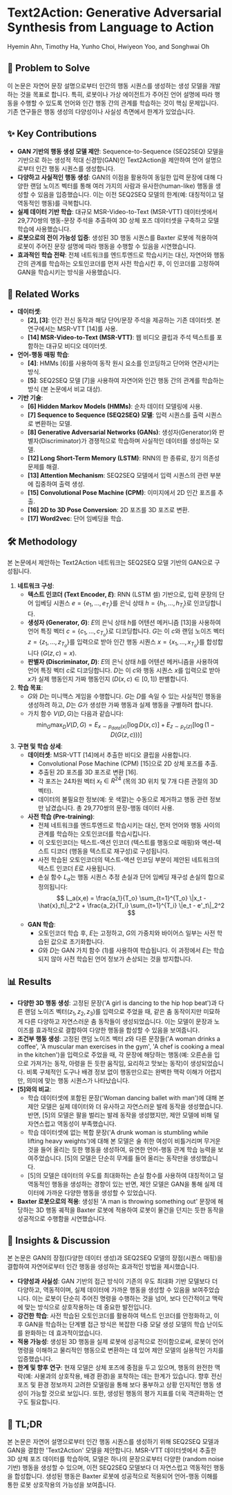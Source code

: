 # Text2Action: Generative Adversarial Synthesis from Language to Action

Hyemin Ahn, Timothy Ha, Yunho Choi, Hwiyeon Yoo, and Songhwai Oh

## 🧩 Problem to Solve

이 논문은 자연어 문장 설명으로부터 인간의 행동 시퀀스를 생성하는 생성 모델을 개발하는 것을 목표로 합니다. 특히, 로봇이나 가상 에이전트가 주어진 언어 설명에 따라 행동을 수행할 수 있도록 언어와 인간 행동 간의 관계를 학습하는 것이 핵심 문제입니다. 기존 연구들은 행동 생성의 다양성이나 사실성 측면에서 한계가 있었습니다.

## ✨ Key Contributions

- **GAN 기반의 행동 생성 모델 제안**: Sequence-to-Sequence (SEQ2SEQ) 모델을 기반으로 하는 생성적 적대 신경망(GAN)인 Text2Action을 제안하여 언어 설명으로부터 인간 행동 시퀀스를 생성합니다.
- **다양하고 사실적인 행동 생성**: GAN의 이점을 활용하여 동일한 입력 문장에 대해 다양한 랜덤 노이즈 벡터를 통해 여러 가지의 사람과 유사한(human-like) 행동을 생성할 수 있음을 입증했습니다. 이는 이전 SEQ2SEQ 모델의 한계(예: 대칭적이고 덜 역동적인 행동)를 극복합니다.
- **실제 데이터 기반 학습**: 대규모 MSR-Video-to-Text (MSR-VTT) 데이터셋에서 29,770쌍의 행동-문장 주석을 추출하여 3D 상체 포즈 데이터셋을 구축하고 모델 학습에 사용했습니다.
- **로봇으로의 전이 가능성 입증**: 생성된 3D 행동 시퀀스를 Baxter 로봇에 적용하여 로봇이 주어진 문장 설명에 따라 행동을 수행할 수 있음을 시연했습니다.
- **효과적인 학습 전략**: 전체 네트워크를 엔드투엔드로 학습시키는 대신, 자연어와 행동 간의 관계를 학습하는 오토인코더를 먼저 사전 학습시킨 후, 이 인코더를 고정하여 GAN을 학습시키는 방식을 사용했습니다.

## 📎 Related Works

- **데이터셋**:
  - **[2], [3]**: 인간 전신 동작과 해당 단어/문장 주석을 제공하는 기존 데이터셋. 본 연구에서는 MSR-VTT [14]를 사용.
  - **[14] MSR-Video-to-Text (MSR-VTT)**: 웹 비디오 클립과 주석 텍스트를 포함하는 대규모 비디오 데이터셋.
- **언어-행동 매핑 학습**:
  - **[4]**: HMMs [6]를 사용하여 동작 원시 요소를 인코딩하고 단어와 연관시키는 방식.
  - **[5]**: SEQ2SEQ 모델 [7]을 사용하여 자연어와 인간 행동 간의 관계를 학습하는 방식 (본 논문에서 비교 대상).
- **기반 기술**:
  - **[6] Hidden Markov Models (HMMs)**: 순차 데이터 모델링에 사용.
  - **[7] Sequence to Sequence (SEQ2SEQ) 모델**: 입력 시퀀스를 출력 시퀀스로 변환하는 모델.
  - **[8] Generative Adversarial Networks (GANs)**: 생성자(Generator)와 판별자(Discriminator)가 경쟁적으로 학습하며 사실적인 데이터를 생성하는 모델.
  - **[12] Long Short-Term Memory (LSTM)**: RNN의 한 종류로, 장기 의존성 문제를 해결.
  - **[13] Attention Mechanism**: SEQ2SEQ 모델에서 입력 시퀀스의 관련 부분에 집중하여 출력 생성.
  - **[15] Convolutional Pose Machine (CPM)**: 이미지에서 2D 인간 포즈를 추출.
  - **[16] 2D to 3D Pose Conversion**: 2D 포즈를 3D 포즈로 변환.
  - **[17] Word2vec**: 단어 임베딩을 학습.

## 🛠️ Methodology

본 논문에서 제안하는 Text2Action 네트워크는 SEQ2SEQ 모델 기반의 GAN으로 구성됩니다.

1. **네트워크 구성**:
   - **텍스트 인코더 (Text Encoder, $E$)**: RNN (LSTM 셀) 기반으로, 입력 문장의 단어 임베딩 시퀀스 $e = \{e_1, \dots, e_{T_i}\}$를 은닉 상태 $h = \{h_1, \dots, h_{T_i}\}$로 인코딩합니다.
   - **생성자 (Generator, $G$)**: $E$의 은닉 상태 $h$를 어텐션 메커니즘 [13]을 사용하여 언어 특징 벡터 $c = \{c_1, \dots, c_{T_o}\}$로 디코딩합니다. $G$는 이 $c$와 랜덤 노이즈 벡터 $z = \{z_1, \dots, z_{T_o}\}$를 입력으로 받아 인간 행동 시퀀스 $x = \{x_1, \dots, x_{T_o}\}$를 합성합니다 ($G(z,c) = x$).
   - **판별자 (Discriminator, $D$)**: $E$의 은닉 상태 $h$를 어텐션 메커니즘을 사용하여 언어 특징 벡터 $c$로 디코딩합니다. $D$는 이 $c$와 행동 시퀀스 $x$를 입력으로 받아 $x$가 실제 행동인지 가짜 행동인지 ($D(x,c) \in [0,1]$) 판별합니다.
2. **학습 목표**:
   - $G$와 $D$는 미니맥스 게임을 수행합니다. $G$는 $D$를 속일 수 있는 사실적인 행동을 생성하려 하고, $D$는 $G$가 생성한 가짜 행동과 실제 행동을 구별하려 합니다.
   - 가치 함수 $V(D,G)$는 다음과 같습니다:
     $$
     \min_G \max_D V(D,G) = E_{x \sim p_{data}(x)}[\log D(x,c)] + E_{z \sim p_z(z)}[\log(1-D(G(z,c)))]
     $$
3. **구현 및 학습 상세**:
   - **데이터셋**: MSR-VTT [14]에서 추출한 비디오 클립을 사용합니다.
     - Convolutional Pose Machine (CPM) [15]으로 2D 상체 포즈를 추출.
     - 추출된 2D 포즈를 3D 포즈로 변환 [16].
     - 각 포즈는 24차원 벡터 $x_t \in R^{24}$ (목의 3D 위치 및 7개 다른 관절의 3D 벡터).
     - 데이터의 불필요한 정보(예: 옷 색깔)는 수동으로 제거하고 행동 관련 정보만 남겼습니다. 총 29,770쌍의 문장-행동 데이터 사용.
   - **사전 학습 (Pre-training)**:
     - 전체 네트워크를 엔드투엔드로 학습시키는 대신, 먼저 언어와 행동 사이의 관계를 학습하는 오토인코더를 학습시킵니다.
     - 이 오토인코더는 텍스트-액션 인코더 (텍스트를 행동으로 매핑)와 액션-텍스트 디코더 (행동을 텍스트로 재구성)로 구성됩니다.
     - 사전 학습된 오토인코더의 텍스트-액션 인코딩 부분이 제안된 네트워크의 텍스트 인코더 $E$로 사용됩니다.
     - 손실 함수 $L_a$는 행동 시퀀스 추정 손실과 단어 임베딩 재구성 손실의 합으로 정의됩니다:
       $$
       L_a(x,e) = \frac{a_1}{T_o} \sum_{t=1}^{T_o} \|x_t - \hat{x}_t\|_2^2 + \frac{a_2}{T_i} \sum_{t=1}^{T_i} \|e_t - e'_t\|_2^2
       $$
   - **GAN 학습**:
     - 오토인코더 학습 후, $E$는 고정하고, $G$의 가중치와 바이어스 일부는 사전 학습된 값으로 초기화합니다.
     - $G$와 $D$는 GAN 가치 함수 (1)를 사용하여 학습됩니다. 이 과정에서 $E$는 학습되지 않아 사전 학습된 언어 정보가 손상되는 것을 방지합니다.

## 📊 Results

- **다양한 3D 행동 생성**: 고정된 문장('A girl is dancing to the hip hop beat')과 다른 랜덤 노이즈 벡터($z_1, z_2, z_3$)를 입력으로 주었을 때, 같은 춤 동작이지만 미묘하게 다른 다양하고 자연스러운 춤 동작들이 생성되었습니다. 이는 모델이 문장과 노이즈를 효과적으로 결합하여 다양한 행동을 합성할 수 있음을 보여줍니다.
- **조건부 행동 생성**: 고정된 랜덤 노이즈 벡터 $z$와 다른 문장들('A woman drinks a coffee', 'A muscular man exercises in the gym', 'A chef is cooking a meal in the kitchen')을 입력으로 주었을 때, 각 문장에 해당하는 행동(예: 오른손을 입으로 가져가는 동작, 아령을 든 듯한 움직임, 요리하고 맛보는 동작)이 생성되었습니다. 비록 구체적인 도구나 배경 정보 없이 행동만으로는 완벽한 맥락 이해가 어렵지만, 의미에 맞는 행동 시퀀스가 나타났습니다.
- **[5]와의 비교**:
  - 학습 데이터셋에 포함된 문장('Woman dancing ballet with man')에 대해 본 제안 모델은 실제 데이터와 더 유사하고 자연스러운 발레 동작을 생성했습니다. 반면, [5]의 모델은 팔을 벌리는 발레 동작을 생성했지만, 제안 모델에 비해 덜 자연스럽고 역동성이 부족했습니다.
  - 학습 데이터셋에 없는 복합 문장('A drunk woman is stumbling while lifting heavy weights')에 대해 본 모델은 술 취한 여성이 비틀거리며 무거운 것을 들어 올리는 듯한 행동을 생성하여, 유연한 언어-행동 관계 학습 능력을 보여주었습니다. [5]의 모델은 단순히 무게를 들어 올리는 동작만을 생성했습니다.
  - [5]의 모델은 데이터의 우도를 최대화하는 손실 함수를 사용하여 대칭적이고 덜 역동적인 행동을 생성하는 경향이 있는 반면, 제안 모델은 GAN을 통해 실제 데이터에 가까운 다양한 행동을 생성할 수 있었습니다.
- **Baxter 로봇으로의 적용**: 생성된 'A man is throwing something out' 문장에 해당하는 3D 행동 궤적을 Baxter 로봇에 적용하여 로봇이 물건을 던지는 듯한 동작을 성공적으로 수행함을 시연했습니다.

## 🧠 Insights & Discussion

본 논문은 GAN의 장점(다양한 데이터 생성)과 SEQ2SEQ 모델의 장점(시퀀스 매핑)을 결합하여 자연어로부터 인간 행동을 생성하는 효과적인 방법을 제시했습니다.

- **다양성과 사실성**: GAN 기반의 접근 방식이 기존의 우도 최대화 기반 모델보다 더 다양하고, 역동적이며, 실제 데이터에 가까운 행동을 생성할 수 있음을 보여주었습니다. 이는 로봇이 단순히 주어진 명령을 수행하는 것을 넘어, 보다 인간적이고 맥락에 맞는 방식으로 상호작용하는 데 중요한 발전입니다.
- **강건한 학습**: 사전 학습된 오토인코더를 활용하여 텍스트 인코더를 안정화하고, 이후 GAN을 학습하는 단계별 접근 방식은 복잡한 다중 모달 생성 모델의 학습 난이도를 완화하는 데 효과적이었습니다.
- **적용 가능성**: 생성된 3D 행동을 실제 로봇에 성공적으로 전이함으로써, 로봇이 언어 명령을 이해하고 물리적인 행동으로 변환하는 데 있어 제안 모델의 실용적인 가치를 입증했습니다.
- **한계 및 향후 연구**: 현재 모델은 상체 포즈에 중점을 두고 있으며, 행동의 완전한 맥락(예: 사물과의 상호작용, 배경 환경)을 포착하는 데는 한계가 있습니다. 향후 전신 포즈 및 환경 정보까지 고려한 모델링을 통해 보다 풍부하고 상황 인지적인 행동 생성이 가능할 것으로 보입니다. 또한, 생성된 행동의 평가 지표를 더욱 객관화하는 연구도 필요합니다.

## 📌 TL;DR

본 논문은 자연어 설명으로부터 인간 행동 시퀀스를 생성하기 위해 SEQ2SEQ 모델과 GAN을 결합한 'Text2Action' 모델을 제안합니다. MSR-VTT 데이터셋에서 추출한 3D 상체 포즈 데이터를 학습하여, 모델은 하나의 문장으로부터 다양한 (random noise 기반) 행동을 생성할 수 있으며, 이전 SEQ2SEQ 모델보다 더 자연스럽고 역동적인 행동을 합성합니다. 생성된 행동은 Baxter 로봇에 성공적으로 적용되어 언어-행동 이해를 통한 로봇 상호작용의 가능성을 보여줍니다.
